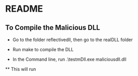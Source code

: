 # README

## To Compile the Malicious DLL

* Go to the folder reflectivedll, then go to the realDLL folder

* Run make to compile the DLL

* In the Command line, run .\testmDll.exe maliciousdll.dll

** This will run
